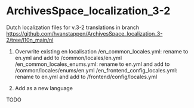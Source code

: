 # ArchivesSpace_localization_3-2
Dutch localization files for v.3-2
translations in branch https://github.com/hvanstappen/ArchivesSpace_localization_3-2/tree/l10n_main/nl

1. Overwrite existing en localisation
/en_common_locales.yml:  rename to en.yml and add to /common/locales/en.yml
/en_common_locales_enums.yml: rename to en.yml and add to /common/locales/enums/en.yml
/en_frontend_config_locales.yml:  rename to en.yml and add to /frontend/config/locales.yml

2. Add as a new language

TODO
